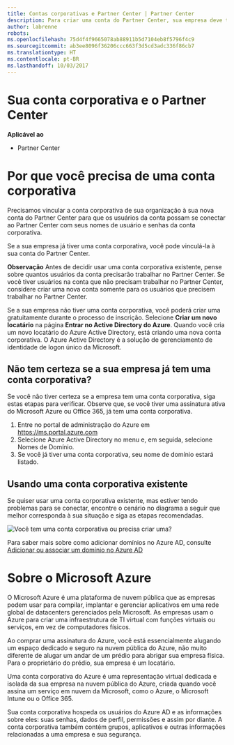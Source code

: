 ```yaml
---
title: Contas corporativas e Partner Center | Partner Center
description: Para criar uma conta do Partner Center, sua empresa deve ter uma conta corporativa.
author: labrenne
robots: 
ms.openlocfilehash: 75d4f4f9665078ab88911b5d7104eb8f5796f4c9
ms.sourcegitcommit: ab3ee8096f36206ccc663f3d5cd3adc336f86cb7
ms.translationtype: HT
ms.contentlocale: pt-BR
ms.lasthandoff: 10/03/2017
---
```

# <a name="your-work-account-and-partner-center"></a>Sua conta corporativa e o Partner Center  

**Aplicável ao**

-  Partner Center

# <a name="why-you-need-a-work-account"></a>Por que você precisa de uma conta corporativa

Precisamos vincular a conta corporativa de sua organização à sua nova conta do Partner Center para que os usuários da conta possam se conectar ao Partner Center com seus nomes de usuário e senhas da conta corporativa.

Se a sua empresa já tiver uma conta corporativa, você pode vinculá-la à sua conta do Partner Center. 

**Observação** Antes de decidir usar uma conta corporativa existente, pense sobre quantos usuários da conta precisarão trabalhar no Partner Center. Se você tiver usuários na conta que não precisam trabalhar no Partner Center, considere criar uma nova conta somente para os usuários que precisem trabalhar no Partner Center.

Se a sua empresa não tiver uma conta corporativa, você poderá criar uma gratuitamente durante o processo de inscrição. Selecione **Criar um novo locatário** na página **Entrar no Active Directory do Azure**. Quando você cria um novo locatário do Azure Active Directory, está criando uma nova conta corporativa. O Azure Active Directory é a solução de gerenciamento de identidade de logon único da Microsoft.

## <a name="not-sure-if-your-company-already-has-a-work-account"></a>Não tem certeza se a sua empresa já tem uma conta corporativa?

Se você não tiver certeza se a empresa tem uma conta corporativa, siga estas etapas para verificar. Observe que, se você tiver uma assinatura ativa do Microsoft Azure ou Office 365, já tem uma conta corporativa.
1.  Entre no portal de administração do Azure em https://ms.portal.azure.com
2.  Selecione Azure Active Directory no menu e, em seguida, selecione Nomes de Domínio.
3.  Se você já tiver uma conta corporativa, seu nome de domínio estará listado.

## <a name="using-an-existing-work-account"></a>Usando uma conta corporativa existente

Se quiser usar uma conta corporativa existente, mas estiver tendo problemas para se conectar, encontre o cenário no diagrama a seguir que melhor corresponda à sua situação e siga as etapas recomendadas. 

![Você tem uma conta corporativa ou precisa criar uma?](images/onboardingAADFlow.png)

Para saber mais sobre como adicionar domínios no Azure AD, consulte [Adicionar ou associar um domínio no Azure AD](https://docs.microsoft.com/azure/active-directory/active-directory-add-domain)

# <a name="about-microsoft-azure"></a>Sobre o Microsoft Azure

O Microsoft Azure é uma plataforma de nuvem pública que as empresas podem usar para compilar, implantar e gerenciar aplicativos em uma rede global de datacenters gerenciados pela Microsoft. As empresas usam o Azure para criar uma infraestrutura de TI virtual com funções virtuais ou serviços, em vez de computadores físicos. 

Ao comprar uma assinatura do Azure, você está essencialmente alugando um espaço dedicado e seguro na nuvem pública do Azure, não muito diferente de alugar um andar de um prédio para abrigar sua empresa física. Para o proprietário do prédio, sua empresa é um locatário. 

Uma conta corporativa do Azure é uma representação virtual dedicada e isolada da sua empresa na nuvem pública do Azure, criada quando você assina um serviço em nuvem da Microsoft, como o Azure, o Microsoft Intune ou o Office 365. 

Sua conta corporativa hospeda os usuários do Azure AD e as informações sobre eles: suas senhas, dados de perfil, permissões e assim por diante. A conta corporativa também contém grupos, aplicativos e outras informações relacionadas a uma empresa e sua segurança. 
